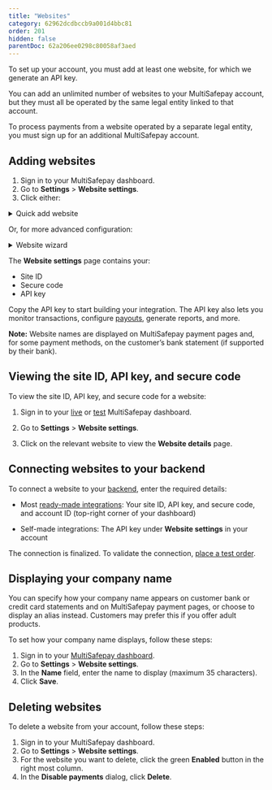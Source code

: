 ```yaml
---
title: "Websites"
category: 62962dcdbccb9a001d4bbc81
order: 201
hidden: false
parentDoc: 62a206ee0298c80058af3aed
---
```


To set up your account, you must add at least one website, for which we generate an API key. 

You can add an unlimited number of websites to your MultiSafepay account, but they must all be operated by the same legal entity linked to that account.

To process payments from a website operated by a separate legal entity, you must sign up for an additional MultiSafepay account.

## Adding websites

1. Sign in to your MultiSafepay dashboard. 
2. Go to **Settings** > **Website settings**.
3. Click either:  
    
<details id="quick-add-website">
<summary>Quick add website</summary>

4. From the **Category** list, select what type of products or services your website sells.
5. In the **Description** field, enter the website name.  
    **Note:** If relevant, this is displayed on MultiSafepay payment pages and the customer’s bank statement.
6. In the **Base URL** field, add the website’s URL. This must be the URL where you receive payments.
7. If you want to receive [status updates](/payment-statuses/) via webhook, in the **Notification URL** field, enter a URL for us to send them to.
8. Click **Save**.

</details> 

Or, for more advanced configuration:

<details id="website-wizard" >
<summary>Website wizard</summary>

1. Enter the website URL in the **Full website URL** field, or select it from the **Select existing site** list, and then click **Continue**.
2. From the **Website platform** list, select your ecommerce platform.  
    You are prompted to install the MultiSafepay ready-made integration for your ecommerce platform in your website. 
3. From the **Category** list, select the type of products and/or services you sell from this website, and then click **Continue**.
4. If you want to receive [status updates](/about-payments/multisafepay-statuses/) via webhook, in the **Notification URL** field, enter a URL for us to send them to.
5. In the **Description** field, enter your company name, and then click **Continue**.  
    **Note:** If relevant, this is displayed on MultiSafepay payment pages and the customer’s bank statement.  
    A template of your [payment page](/payment-pages/) is generated.
6. Customize the template as required.  
    - To toggle the view of the payment page, click:
        - **List view** to see all payment methods in a list
        - **Detail view** to display one detailed box for entering payment details and collapse all other payment methods
        - **API view code** to view the code
    - To replace the MultiSafepay logo in the top-left corner, after completing the wizard, upload your own logo under **Settings** > **Payment page templates**.
    - To hide the MultiSafepay logo in the top-left corner, on the lefthand side under **Settings**, select the **Hide main logo** checkbox.
    - On the lefthand side, under **Header**, **Body**, **Container**, **Cart**, **Payment form**, and **Buttons**, you can change the color of the background, text, lines, and links in different parts of the payment page.
    - To clear your changes and start again, click **Reset style**.
7. To set this payment page as your default template, select the **Set as default template** checkbox. 
8. In the **Save template as** field, enter a name for this template.  

Your account is now linked to your website. 

</details >

The **Website settings** page contains your:  
 - Site ID
 - Secure code
 - API key

Copy the API key to start building your integration. The API key also lets you monitor transactions, configure [payouts](/account/payouts/), generate reports, and more. 

**Note:** Website names are displayed on MultiSafepay payment pages and, for some payment methods, on the customer’s bank statement (if supported by their bank).

## Viewing the site ID, API key, and secure code

To view the site ID, API key, and secure code for a website:

1. Sign in to your [live](https://merchant.multisafepay.com) or [test](https://testmerchant.multisafepay.com) MultiSafepay dashboard.

2. Go to **Settings** > **Website settings**.

3. Click on the relevant website to view the **Website details** page.

## Connecting websites to your backend

To connect a website to your [backend](/glossaries/multisafepay-glossary/#backend), enter the required details: 

- Most [ready-made integrations](/integrations/ecommerce-integrations): Your site ID, API key, and secure code, and account ID (top-right corner of your dashboard)  

- Self-made integrations: The API key under **Website settings** in your account

The connection is finalized. To validate the connection, [place a test order](/integrations/testing/).

## Displaying your company name
You can specify how your company name appears on customer bank or credit card statements and on MultiSafepay payment pages, or choose to display an alias instead. Customers may prefer this if you offer adult products. 

To set how your company name displays, follow these steps:

1. Sign in to your [MultiSafepay dashboard](https://merchant.multisafepay.com).
2. Go to **Settings** > **Website settings**.
3. In the **Name** field, enter the name to display (maximum 35 characters).
4. Click **Save**.

## Deleting websites

To delete a website from your account, follow these steps:

1. Sign in to your MultiSafepay dashboard.
2. Go to **Settings** > **Website settings**.
3. For the website you want to delete, click the green **Enabled** button in the right most column.
4. In the **Disable payments** dialog, click **Delete**.